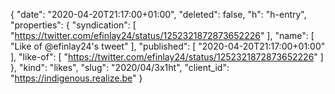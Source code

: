 {
  "date": "2020-04-20T21:17:00+01:00",
  "deleted": false,
  "h": "h-entry",
  "properties": {
    "syndication": [
      "https://twitter.com/efinlay24/status/1252321872873652226"
    ],
    "name": [
      "Like of @efinlay24's tweet"
    ],
    "published": [
      "2020-04-20T21:17:00+01:00"
    ],
    "like-of": [
      "https://twitter.com/efinlay24/status/1252321872873652226"
    ]
  },
  "kind": "likes",
  "slug": "2020/04/3x1ht",
  "client_id": "https://indigenous.realize.be"
}
